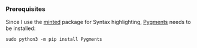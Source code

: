 ### Prerequisites

Since I use the [minted](https://ctan.org/pkg/minted) package for Syntax highlighting, [Pygments](https://pygments.org/) needs to be installed:

`sudo python3 -m pip install Pygments`
